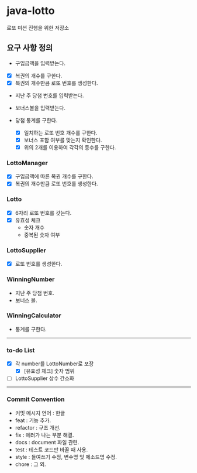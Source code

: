 # java-lotto
로또 미션 진행을 위한 저장소

## 요구 사항 정의
- 구입금액을 입력받는다.
  
- [x] 복권의 개수를 구한다.
- [x] 복권의 개수만큼 로또 번호를 생성한다.
   
- 지난 주 당첨 번호를 입력받는다.
- 보너스볼을 입력받는다.
  
- 당첨 통계를 구한다.
  - [x] 일치하는 로또 번호 개수를 구한다.
  - [x] 보너스 포함 여부를 맞는지 확인한다.
  - [x] 위의 2개를 이용하여 각각의 등수를 구한다.

### LottoManager
- [x] 구입금액에 따른 복권 개수를 구한다.
- [x] 복권의 개수만큼 로또 번호를 생성한다.

### Lotto
- [x] 6자리 로또 번호를 갖는다.
- [x] 유효성 체크
    - 숫자 개수
    - 중복된 숫자 여부

### LottoSupplier
- [x] 로또 번호를 생성한다.

### WinningNumber
- 지난 주 당첨 번호.
- 보너스 볼.

### WinningCalculator
- 통계를 구한다.

---
### to-do List
- [x] 각 number를 LottoNumber로 포장
  - [x] [유효성 체크] 숫자 범위
- [ ] LottoSupplier 상수 간소화

---
### Commit Convention
- 커밋 메시지 언어 : 한글
- feat : 기능 추가.
- refactor : 구조 개선.
- fix : 에러가 나는 부분 해결.
- docs : document 파일 관련.
- test : 테스트 코드만 바꿀 때 사용.
- style : 들여쓰기 수정, 변수명 및 메소드명 수정.
- chore : 그 외.